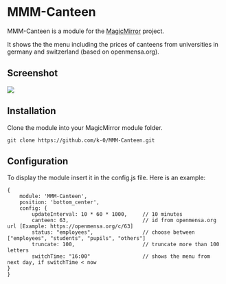 # MMM-Canteen

MMM-Canteen is a module for the [MagicMirror](https://github.com/MichMich/MagicMirror) project.

It shows the the menu including the prices of canteens from universities in germany and switzerland (based on openmensa.org).

## Screenshot
<img src="https://user-images.githubusercontent.com/9365668/69614485-7a552b80-1033-11ea-8885-54cd76336ca0.png"/>

## Installation
Clone the module into your MagicMirror module folder.
```
git clone https://github.com/k-0/MMM-Canteen.git

```

## Configuration
To display the module insert it in the config.js file. Here is an example:
```
{
    module: 'MMM-Canteen',
    position: 'bottom_center',
    config: {
        updateInterval: 10 * 60 * 1000,     // 10 minutes
        canteen: 63,                        // id from openmensa.org url [Example: https://openmensa.org/c/63] 
        status: "employees",                // choose between ["employees", "students", "pupils", "others"]
        truncate: 100,                      // truncate more than 100 letters                   
        switchTime: "16:00"                 // shows the menu from next day, if switchTime < now
}
}
```
